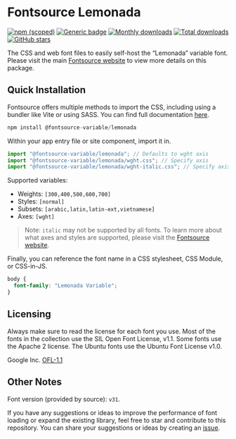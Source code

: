 # Fontsource Lemonada

[![npm (scoped)](https://img.shields.io/npm/v/@fontsource-variable/lemonada?color=brightgreen)](https://www.npmjs.com/package/@fontsource-variable/lemonada) [![Generic badge](https://img.shields.io/badge/fontsource-passing-brightgreen)](https://github.com/fontsource/fontsource) [![Monthly downloads](https://badgen.net/npm/dm/@fontsource-variable/lemonada)](https://github.com/fontsource/fontsource) [![Total downloads](https://badgen.net/npm/dt/@fontsource-variable/lemonada)](https://github.com/fontsource/fontsource) [![GitHub stars](https://img.shields.io/github/stars/fontsource/fontsource.svg?style=social&label=Star)](https://github.com/fontsource/fontsource/stargazers)

The CSS and web font files to easily self-host the “Lemonada” variable font. Please visit the main [Fontsource website](https://fontsource.org/fonts/lemonada) to view more details on this package.

## Quick Installation

Fontsource offers multiple methods to import the CSS, including using a bundler like Vite or using SASS. You can find full documentation [here](https://fontsource.org/docs/getting-started/introduction).

```javascript
npm install @fontsource-variable/lemonada
```

Within your app entry file or site component, import it in.

```javascript
import "@fontsource-variable/lemonada"; // Defaults to wght axis
import "@fontsource-variable/lemonada/wght.css"; // Specify axis
import "@fontsource-variable/lemonada/wght-italic.css"; // Specify axis and style
```

Supported variables:
- Weights: `[300,400,500,600,700]`
- Styles: `[normal]`
- Subsets: `[arabic,latin,latin-ext,vietnamese]`
- Axes: `[wght]`

> Note: `italic` may not be supported by all fonts. To learn more about what axes and styles are supported, please visit the [Fontsource website](https://fontsource.org/fonts/lemonada).

Finally, you can reference the font name in a CSS stylesheet, CSS Module, or CSS-in-JS.

```css
body {
  font-family: "Lemonada Variable";
}
```

## Licensing
Always make sure to read the license for each font you use. Most of the fonts in the collection use the SIL Open Font License, v1.1. Some fonts use the Apache 2 license. The Ubuntu fonts use the Ubuntu Font License v1.0.

Google Inc.
[OFL-1.1](http://scripts.sil.org/OFL)

## Other Notes
Font version (provided by source): `v31`.

If you have any suggestions or ideas to improve the performance of font loading or expand the existing library, feel free to star and contribute to this repository. You can share your suggestions or ideas by creating an [issue](https://github.com/fontsource/fontsource/issues).